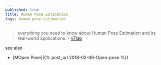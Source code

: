 ```yaml
---
published: true
title: Human Pose Estimation
tags: human pose-estimation
---
```

> everything you need to know about Human Pose Estimation and its real-world applications. - [v7lab](https://www.v7labs.com/blog/human-pose-estimation-guide)

see also
- [MOpen Pose]({% post_url 2018-02-06-Open-pose %})


